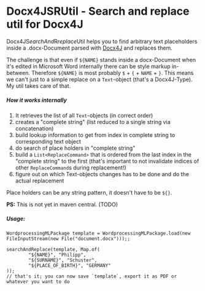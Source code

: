# Docx4JSRUtil - Search and replace util for Docx4J

Docx4JS*earchAnd*R*replace*Util helps you to find arbitrary text placeholders
inside a .docx-Document parsed with [Docx4J](https://github.com/plutext/docx4j)
and replaces them.

The challenge is that even if `${NAME}` stands inside a docx-Document when it's edited in
Microsoft Word internally there can be style markup in-between. Therefore `${NAME}` is most 
probably `$` + `{` + `NAME` + `}`. This means we can't just to a simple replace on a `Text`-object
(that's a Docx4J-Type).
My util takes care of that.

##### How it works internally
1. It retrieves the list of all `Text`-objects (in correct order)
2. creates a "complete string" (list reduced to a single string via concatenation)
3. build lookup information to get from index in complete string to corresponding text object
4. do search of place holders in "complete string"
5. build a `List<ReplaceCommand>` that is ordered from the last index in the "complete string" 
   to the first (that's important to not invalidate indices of other `ReplaceCommand`s during replacement!)
6. figure out on which Text-objects changes has to be done and do the actual replacement   

Place holders can be any string pattern, it doesn't have to be `${}`.

**PS:** This is not yet in maven central. (TODO)

##### Usage:
           
    WordprocessingMLPackage template = WordprocessingMLPackage.load(new FileInputStream(new File("document.docx")));;
    
    searchAndReplace(template, Map.of(
            "${NAME}", "Philipp",
            "${SURNAME}", "Schuster",
            "${PLACE_OF_BIRTH}", "GERMANY"
    ));
    // that's it; you can now save `template`, export it as PDF or whatever you want to do
